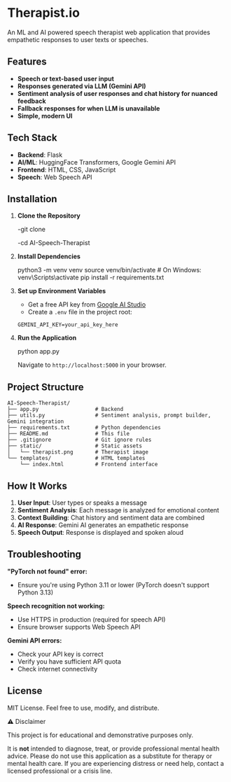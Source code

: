 # Therapist.io

An ML and AI powered speech therapist web application that provides empathetic responses to user texts or speeches.

## Features

- **Speech or text-based user input**
- **Responses generated via LLM (Gemini API)**
- **Sentiment analysis of user responses and chat history for nuanced feedback**
- **Fallback responses for when LLM is unavailable**
- **Simple, modern UI**

## Tech Stack

- **Backend**: Flask 
- **AI/ML**: HuggingFace Transformers, Google Gemini API
- **Frontend**: HTML, CSS, JavaScript
- **Speech**: Web Speech API 

## Installation

1. **Clone the Repository**

   -git clone <your-repo-url>
   
   -cd AI-Speech-Therapist

2. **Install Dependencies**

   python3 -m venv venv
   source venv/bin/activate  # On Windows: venv\Scripts\activate
   pip install -r requirements.txt

3. **Set up Environment Variables**
   - Get a free API key from [Google AI Studio](https://makersuite.google.com/app/apikey)
   - Create a `.env` file in the project root:
   ```
   GEMINI_API_KEY=your_api_key_here
   ```

4. **Run the Application**
 
   python app.py

   Navigate to `http://localhost:5000` in your browser.

## Project Structure

```
AI-Speech-Therapist/
├── app.py                  # Backend
├── utils.py                # Sentiment analysis, prompt builder, Gemini integration
├── requirements.txt        # Python dependencies
├── README.md               # This file
├── .gitignore              # Git ignore rules
├── static/                 # Static assets
│   └── therapist.png       # Therapist image
└── templates/              # HTML templates
    └── index.html          # Frontend interface
```

## How It Works

1. **User Input**: User types or speaks a message
2. **Sentiment Analysis**: Each message is analyzed for emotional content
3. **Context Building**: Chat history and sentiment data are combined
4. **AI Response**: Gemini AI generates an empathetic response
5. **Speech Output**: Response is displayed and spoken aloud


## Troubleshooting

**"PyTorch not found" error:**
- Ensure you're using Python 3.11 or lower (PyTorch doesn't support Python 3.13)

**Speech recognition not working:**
- Use HTTPS in production (required for speech API)
- Ensure browser supports Web Speech API

**Gemini API errors:**
- Check your API key is correct
- Verify you have sufficient API quota
- Check internet connectivity

## License

MIT License. Feel free to use, modify, and distribute.

⚠️ Disclaimer

This project is for educational and demonstrative purposes only.

It is **not** intended to diagnose, treat, or provide professional mental health advice. Please do not use this application as a substitute for therapy or mental health care. If you are experiencing distress or need help, contact a licensed professional or a crisis line.

